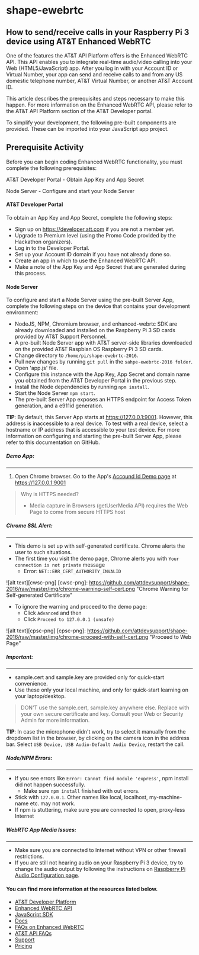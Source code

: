 # shape-ewebrtc

## How to send/receive calls in your Raspberry Pi 3 device using AT&T Enhanced WebRTC

One of the features the AT&T API Platform offers is the Enhanced WebRTC API. This API enables you to integrate real-time audio/video calling into your Web (HTML5/JavaScript) app. After you log in with your Account ID or Virtual Number, your app can send and receive calls to and from any US domestic telephone number, AT&T Virtual Number, or another AT&T Account ID.

This article describes the prerequisites and steps necessary to make this happen. For more information on the Enhanced WebRTC API, please refer to the AT&T API Platform section of the AT&T Developer portal.

To simplify your development, the following pre-built components are provided. These can be imported into your JavaScript app project.

## Prerequisite Activity
Before you can begin coding Enhanced WebRTC functionality, you must complete the following prerequisites:

AT&T Developer Portal - Obtain App Key and App Secret

Node Server - Configure and start your Node Server

#### AT&T Developer Portal
To obtain an App Key and App Secret, complete the following steps:

* Sign up on https://developer.att.com if you are not a member yet.
* Upgrade to Premium level (using the Promo Code provided by the Hackathon organizers).
* Log in to the Developer Portal.
* Set up your Account ID domain if you have not already done so.
* Create an app in which to use the Enhanced WebRTC API.
* Make a note of the App Key and App Secret that are generated during this process.

#### Node Server
To configure and start a Node Server using the pre-built Server App, complete the following steps on the device that contains your development environment:

* NodeJS, NPM, Chromium browser, and enhanced-webrtc SDK are already downloaded and installed on the Raspberry Pi 3 SD cards provided by AT&T Support Personnel.
* A pre-built Node Server app with AT&T server-side libraries downloaded on the provided AT&T Raspbian OS Raspberry Pi 3 SD cards.
* Change directory to `/home/pi/shape-ewebrtc-2016`.
* Pull new changes by running `git pull` in the `sahpe-ewebrtc-2016 folder`.
* Open 'app.js' file.
* Configure this instance with the App Key, App Secret and domain name you obtained from the AT&T Developer Portal in the previous step.
* Install the Node dependencies by running `npm install`.
* Start the Node Server `npm start`.
* The pre-built Server App exposes an HTTPS endpoint for Access Token generation, and a e911id generation.

__TIP__: By default, this Server App starts at https://127.0.0.1:9001. However, this address is inaccessible to a real device. To test with a real device, select a hostname or IP address that is accessible to your test device. For more information on configuring and starting the pre-built Server App, please refer to this documentation on GitHub.


##### Demo App:
----
1. Open Chrome browser. Go to the App's [Accound Id Demo page](https://127.0.0.1:9001) at https://127.0.0.1:9001

> Why is HTTPS needed?
> * Media capture in Browsers (getUserMedia API) requires the Web Page to come from secure HTTPS host


##### Chrome SSL Alert:
----
* This demo is set up with self-generated certificate. Chrome alerts the user to such situations.
* The first time you visit the demo page, Chrome alerts you with `Your connection is not private` message
  * Error: `NET::ERR_CERT_AUTHORITY_INVALID`

![alt text][cwsc-png]
[cwsc-png]: https://github.com/attdevsupport/shape-2016/raw/master/img/chrome-warning-self-cert.png "Chrome Warning for Self-generated Certificate"

* To ignore the warning and proceed to the demo page:
  * Click `Advanced` and then
  * Click `Proceed to 127.0.0.1 (unsafe)`

![alt text][cpsc-png]
[cpsc-png]: https://github.com/attdevsupport/shape-2016/raw/master/img/chrome-proceed-with-self-cert.png "Proceed to Web Page"

##### Important:
----
* sample.cert and sample.key are provided only for quick-start convenience.
* Use these only your local machine, and only for quick-start learning on your laptop/desktop.

> DON'T use the sample.cert, sample.key anywhere else. Replace with your own secure certificate and key. Consult your Web or Security Admin for more information.

__TIP__: In case the microphone didn't work, try to select it manually from the dropdown list in the browser, by clicking on the camera icon in the address bar. Select `USB Device, USB Audio-Default Audio Device`, restart the call.

##### Node/NPM Errors:
----
* If you see errors like `Error: Cannot find module 'express'`, npm install did not happen successfully.
  * Make sure `npm install` finished with out errors.
* Stick with `127.0.0.1`. Other names like local, localhost, my-machine-name etc. may not work.
* If npm is stuttering, make sure you are connected to open, proxy-less Internet

##### WebRTC App Media Issues:
----
* Make sure you are connected to Internet without VPN or other firewall restrictions.
* If you are still not hearing audio on your Raspberry Pi 3 device, try to change the audio output by following the instructions on [Raspberry Pi Audio Configuration page](https://www.raspberrypi.org/documentation/configuration/audio-config.md).

#### You can find more information at the resources listed below.
* [AT&T Developer Platform](https://developer.att.com/)
* [Enhanced WebRTC API](https://developer.att.com/enhanced-webrtc)
* [JavaScript SDK](https://developer.att.com/enhanced-webrtc/sdk)
* [Docs](http://developer.att.com/enhanced-webrtc/docs)
* [FAQs on Enhanced WebRTC](http://developer.att.com/enhanced-webrtc/support/faqs/enhanced-webrtc-api-faqs)
* [AT&T API FAQs](http://developer.att.com/enhanced-webrtc/support/faqs)
* [Support](http://developer.att.com/support)
* [Pricing](https://developer.att.com/pricing)
